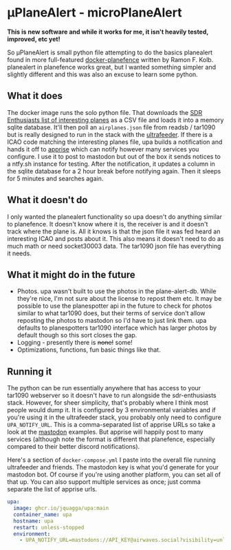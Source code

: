 # μPlaneAlert - microPlaneAlert

**This is new software and while it works for me, it isn't heavily tested, improved, etc yet!**

So μPlaneAlert is small python file attempting to do the basics planealert found in more full-featured [docker-planefence](https://github.com/sdr-enthusiasts/docker-planefence) written by Ramon F. Kolb. planealert in planefence works great, but I wanted something simpler and slightly different and this was also an excuse to learn some python.

## What it does

The docker image runs the solo python file. That downloads the [SDR Enthusiasts list of interesting planes](https://github.com/sdr-enthusiasts/plane-alert-db) as a CSV file and loads it into a memory sqlite database. It'll then poll an `airplanes.json` file from readsb / tar1090 but is really designed to run in the stack with the [ultrafeeder](https://github.com/sdr-enthusiasts/docker-adsb-ultrafeeder). If there is a ICAO code matching the interesting planes file, upa builds a notification and hands it off to [apprise](https://github.com/caronc/apprise) which can notify however many services you configure. I use it to post to mastodon but out of the box it sends notices to a ntfy.sh instance for testing. After the notification, it updates a column in the sqlite database for a 2 hour break before notifying again. Then it sleeps for 5 minutes and searches again.

## What it doesn't do

I only wanted the planealert functionality so upa doesn't do anything similar to planefence. It doesn't know where it is, the receiver is and it doesn't track where the plane is. All it knows is that the json file it was fed heard an interesting ICAO and posts about it. This also means it doesn't need to do as much math or need socket30003 data. The tar1090 json file has everything it needs.

## What it might do in the future

- Photos. upa wasn't built to use the photos in the plane-alert-db. While they're nice, I'm not sure about the license to repost them etc. It may be possible to use the planespotter api in the future to check for photos similar to what tar1090 does, but their terms of service don't allow reposting the photos to mastodon so I'd have to just link them. upa defaults to planespotters tar1090 interface which has larger photos by default though so this sort closes the gap.
- Logging - presently there is ~~none!~~ some!
- Optimizations, functions, fun basic things like that.

## Running it

The python can be run essentially anywhere that has access to your tar1090 webserver so it doesn't have to run alongside the sdr-enthusiasts stack. However, for sheer simplicity, that's probably where I think most people would dump it. It is configured by 3 environmental variables and if you're using it in the ultrafeeder stack, you probably only need to configure `UPA_NOTIFY_URL`. This is a comma-separated list of apprise URLs so take a look at the [mastodon](https://github.com/caronc/apprise/wiki/Notify_mastodon) examples. But apprise will happily post to many services (although note the format is different that planefence, especially compared to their better discord notifications).

Here's a section of `docker-compose.yml` I paste into the overall file running ultrafeeder and friends. The mastodon key is what you'd generate for your mastodon bot. Of course if you're using another platform, you can set all of that up. You can also support multiple services as once; just comma separate the list of apprise urls.

```yaml
upa:
  image: ghcr.io/jquagga/upa:main
  container_name: upa
  hostname: upa
  restart: unless-stopped
  environment:
    - UPA_NOTIFY_URL=mastodons://API_KEY@airwaves.social?visibility=unlisted
```
